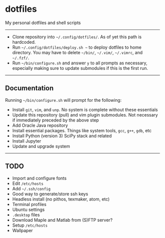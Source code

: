 # dotfiles

My personal dotfiles and shell scripts

---

* Clone repository into `~/.config/dotfiles/`. As of yet this path is hardcoded.
* Run `~/.config/dotfiles/deploy.sh ~` to deploy dotfiles to home directory. You may have to delete `~/bin/`, `~/.vim/`, `~/.vimrc`, and `~/.fzf/`.
* Run `~/bin/configure.sh` and answer `y` to all prompts as necessary, especially making sure to update submodules if this is the first run.

---

## Documentation

Running `~/bin/configure.sh` will prompt for the following:

* Install `git`, `vim`, and `unp`. No system is complete without these essentials
* Update this repository (pull) and vim plugin submodules. Not necessary if immediately preceded by the above step
* Add Oracle Java repository
* Install essential packages. Things like system tools, `gcc`, `g++`, `gdb`, etc
* Install Python (version 3) SciPy stack and related
* Install Jupyter
* Update and upgrade system

---

## TODO

* Import and configure fonts
* Edit `/etc/hosts`
* Add `~/.ssh/config`
* Good way to generate/store ssh keys
* Headless install (no pithos, texmaker, atom, etc)
* Terminal profiles
* Ubuntu settings
* `.desktop` files
* Download Maple and Matlab from (S)FTP server?
* Setup `/etc/hosts`
* Wallpaper

